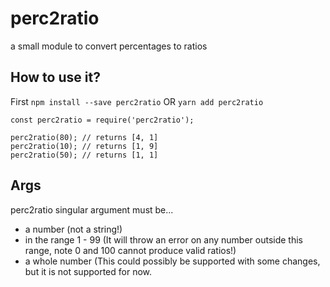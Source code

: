 # perc2ratio
a small module to convert percentages to ratios

## How to use it?

First `npm install --save perc2ratio` OR `yarn add perc2ratio`

```
const perc2ratio = require('perc2ratio');

perc2ratio(80); // returns [4, 1]
perc2ratio(10); // returns [1, 9]
perc2ratio(50); // returns [1, 1]
```

## Args

perc2ratio singular argument must be...

- a number (not a string!)
- in the range 1 - 99 (It will throw an error on any number outside this range, note 0 and 100 cannot produce valid ratios!)
- a whole number (This could possibly be supported with some changes, but it is not supported for now.
